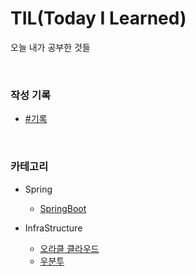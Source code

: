 # TIL(Today I Learned)

오늘 내가 공부한 것들


&nbsp;
&nbsp;
&nbsp;
  


### 작성 기록

- [#기록](https://github.com/somnwal/TIL/tree/main/#기록)

&nbsp;
&nbsp;
&nbsp;

### 카테고리

- Spring
  - [SpringBoot](https://github.com/somnwal/TIL/tree/main/SpringBoot)


- InfraStructure
  - [오라클 클라우드](https://github.com/somnwal/TIL/tree/main/오라클_클라우드)
  - [우분투](https://github.com/somnwal/TIL/tree/main/우분투)
